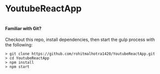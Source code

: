 # YoutubeReactApp


#
#### Familiar with Git?
Checkout this repo, install dependencies, then start the gulp process with the following:

```
> git clone https://github.com/rohitmalhotra1420/YoutubeReactApp.git
> cd YoutubeReactApp
> npm install
> npm start
```
